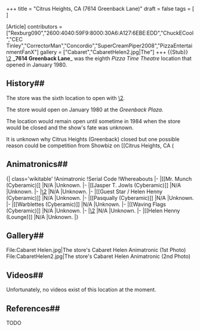 +++
title = "Citrus Heights, CA (7614 Greenback Lane)"
draft = false
tags = [ ]

[Article]
contributors = ["Rexburg090","2600:4040:59F9:8000:30A6:A127:6EBE:EDD","ChuckECool","CEC Tinley","CorrectorMan","Concordio","SuperCreamPiper2008","PizzaEntertainmentFanX"]
gallery = ["Cabaret","CabaretHelen2.jpg|The"]
+++
{{Stub}}
[\2](\1)
**_7614 Greenback Lane**_ was the eighth _Pizza Time Theatre_ location that opened in January 1980.

## History## 
The store was the sixth location to open with [\2](\1).

The store would open on January 1980 at the _Greenback Plaza._

The location would remain open until sometime in 1984 when the store would be closed and the show's fate was unknown. 

It is unknown why Citrus Heights (Greenback) closed but one possible reason could be competition from Showbiz on [[Citrus Heights, CA (

## Animatronics## 
{| class='wikitable'
!Animatronic
!Serial Code
!Whereabouts
|-
|[[Mr. Munch (Cyberamic)]]
|N/A
|Unknown.
|-
|[[Jasper T. Jowls (Cyberamic)]]
|N/A
|Unknown.
|-
|[\2](\1)
|N/A
|Unknown.
|-
|[[Guest Star / Helen Henny (Cyberamic)]]
|N/A
|Unknown.
|-
|[[Pasqually (Cyberamic)]]
|N/A
|Unknown.
|-
|[[Warblettes (Cyberamic)]]
|N/A
|Unknown.
|-
|[[Waving Flags (Cyberamic)]]
|N/A
|Unknown.
|-
|[\2](\1)
|N/A
|Unknown.
|-
|[[Helen Henny (Lounge)]]
|N/A
|Unknown.
|}

## Gallery## 
<gallery>
File:Cabaret Helen.jpg|The store's Cabaret Helen Animatronic (1st Photo)
File:CabaretHelen2.jpg|The store's Cabaret Helen Animatronic (2nd Photo)
</gallery>

## Videos## 
Unfortunately, no videos exist of this location at the moment.

## References## 
TODO